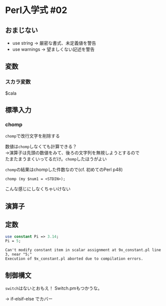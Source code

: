 # Perl入学式 #02

## おまじない

* use string -> 厳密な書式、未定義値を警告
* use warnings -> 望ましくない記述を警告

## 変数

### スカラ変数

$cala

## 標準入力

### chomp

`chomp`で改行文字を削除する

数値は`chomp`しなくても計算できる？  
    →演算子は先頭の数値をみて、後ろの文字列を無視しようとするので  
    たまたまうまくいってるだけ。`chomp`したほうがよい

`chomp`の結果はchompした件数なので(cf. 初めてのPerl p48)

```
chomp (my $num1 = <STDIN>);
```

こんな感じにしなくちゃいけない

## 演算子

## 定数
 
``` constant.pl
use constant Pi => 3.14;
Pi = 5;
```

```
Can't modify constant item in scalar assignment at 9x_constant.pl line 3, near "5;"
Execution of 9x_constant.pl aborted due to compilation errors.
```

## 制御構文

`switch`はないとおもえ！
Switch.pmもつかうな。

→ if-elsif-else でカバー


